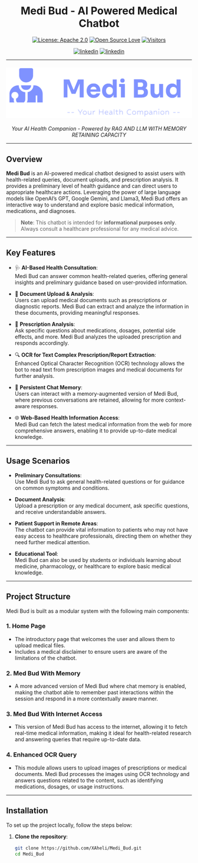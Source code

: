 <div align="center">

# Medi Bud - AI Powered Medical Chatbot 

[![License: Apache 2.0](https://img.shields.io/badge/License-Apache%202.0-red.svg)](https://opensource.org/licenses/Apache-2.0)
[![Open Source Love](https://firstcontributions.github.io/open-source-badges/badges/open-source-v2/open-source.svg)](https://github.com/firstcontributions/open-source-badges) 
[![Visitors](https://shields.io/badge/Visitors-100-yellow)](https://github.com/XAheli/Medi_Bud)

[![linkedin ](https://img.shields.io/badge/Aheli%20Poddar-%230077B5.svg?style=for-the-badge&logo=linkedin&logoColor=white)](https://www.linkedin.com/in/ahelipoddar/) 
[![linkedin ](https://img.shields.io/badge/Sourabh%20Dey-%230077B5.svg?style=for-the-badge&logo=linkedin&logoColor=white)](https://www.linkedin.com/in/sourabh-dey/) 

---

<img src="https://github.com/XAheli/Medi_Bud/blob/main/LLM_Langchain_BOT/logo-no-background.png" alt="Medi Bud Logo" style="width: 510px; margin: 20px auto; display: block;">

*Your AI Health Companion - Powered by RAG AND LLM WITH MEMORY RETAINING CAPACITY*

---
<div align="left">

## Overview

**Medi Bud** is an AI-powered medical chatbot designed to assist users with health-related queries, document uploads, and prescription analysis. It provides a preliminary level of health guidance and can direct users to appropriate healthcare actions. Leveraging the power of large language models like OpenAI’s GPT, Google Gemini, and Llama3, Medi Bud offers an interactive way to understand and explore basic medical information, medications, and diagnoses.

> **Note**: This chatbot is intended for **informational purposes only**. Always consult a healthcare professional for any medical advice.

---

## Key Features

- 🩺 **AI-Based Health Consultation**:  
   Medi Bud can answer common health-related queries, offering general insights and preliminary guidance based on user-provided information.
   
- 📄 **Document Upload & Analysis**:  
   Users can upload medical documents such as prescriptions or diagnostic reports. Medi Bud can extract and analyze the information in these documents, providing meaningful responses.

- 💊 **Prescription Analysis**:  
   Ask specific questions about medications, dosages, potential side effects, and more. Medi Bud analyzes the uploaded prescription and responds accordingly.

- 🔍 **OCR for Text Complex Prescription/Report Extraction**:  
   Enhanced Optical Character Recognition (OCR) technology allows the bot to read text from prescription images and medical documents for further analysis.

- 💬 **Persistent Chat Memory**:  
   Users can interact with a memory-augmented version of Medi Bud, where previous conversations are retained, allowing for more context-aware responses.

- 🌐 **Web-Based Health Information Access**:  
   Medi Bud can fetch the latest medical information from the web for more comprehensive answers, enabling it to provide up-to-date medical knowledge.

---

## Usage Scenarios

- **Preliminary Consultations**:  
   Use Medi Bud to ask general health-related questions or for guidance on common symptoms and conditions.
   
- **Document Analysis**:  
   Upload a prescription or any medical document, ask specific questions, and receive understandable answers.

- **Patient Support in Remote Areas**:  
   The chatbot can provide vital information to patients who may not have easy access to healthcare professionals, directing them on whether they need further medical attention.

- **Educational Tool**:  
   Medi Bud can also be used by students or individuals learning about medicine, pharmacology, or healthcare to explore basic medical knowledge.

---

## Project Structure

Medi Bud is built as a modular system with the following main components:

### 1. Home Page
- The introductory page that welcomes the user and allows them to upload medical files.
- Includes a medical disclaimer to ensure users are aware of the limitations of the chatbot.

### 2. Med Bud With Memory
- A more advanced version of Medi Bud where chat memory is enabled, making the chatbot able to remember past interactions within the session and respond in a more contextually aware manner.

### 3. Med Bud With Internet Access
- This version of Medi Bud has access to the internet, allowing it to fetch real-time medical information, making it ideal for health-related research and answering queries that require up-to-date data.

### 4. Enhanced OCR Query
- This module allows users to upload images of prescriptions or medical documents. Medi Bud processes the images using OCR technology and answers questions related to the content, such as identifying medications, dosages, or usage instructions.

---

## Installation

To set up the project locally, follow the steps below:

1. **Clone the repository**:
   ```bash
   git clone https://github.com/XAheli/Medi_Bud.git
   cd Medi_Bud
